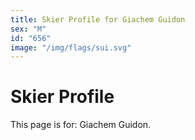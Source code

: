 ```yaml
---
title: Skier Profile for Giachem Guidon
sex: "M"
id: "656"
image: "/img/flags/sui.svg" 
---
```


# Skier Profile

This page is for: Giachem Guidon.
    